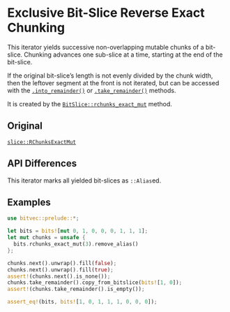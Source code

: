 # Exclusive Bit-Slice Reverse Exact Chunking

This iterator yields successive non-overlapping mutable chunks of a bit-slice.
Chunking advances one sub-slice at a time, starting at the end of the bit-slice.

If the original bit-slice’s length is not evenly divided by the chunk width,
then the leftover segment at the front is not iterated, but can be accessed with
the [`.into_remainder()`] or [`.take_remainder()`] methods.

It is created by the [`BitSlice::rchunks_exact_mut`] method.

## Original

[`slice::RChunksExactMut`](core::slice::RChunksExactMut)

## API Differences

This iterator marks all yielded bit-slices as `::Alias`ed.

## Examples

```rust
use bitvec::prelude::*;

let bits = bits![mut 0, 1, 0, 0, 0, 1, 1, 1];
let mut chunks = unsafe {
  bits.rchunks_exact_mut(3).remove_alias()
};

chunks.next().unwrap().fill(false);
chunks.next().unwrap().fill(true);
assert!(chunks.next().is_none());
chunks.take_remainder().copy_from_bitslice(bits![1, 0]);
assert!(chunks.take_remainder().is_empty());

assert_eq!(bits, bits![1, 0, 1, 1, 1, 0, 0, 0]);
```

[`BitSlice::rchunks_exact_mut`]: crate::slice::BitSlice::rchunks_exact_mut
[`.into_remainder()`]: Self::into_remainder
[`.take_remainder()`]: Self::take_remainder
